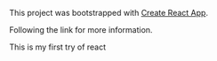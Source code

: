 This project was bootstrapped with [Create React App](https://github.com/facebook/create-react-app).

Following the link for more information. 

This is my first try of react

